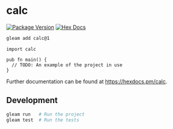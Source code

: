# calc

[![Package Version](https://img.shields.io/hexpm/v/calc)](https://hex.pm/packages/calc)
[![Hex Docs](https://img.shields.io/badge/hex-docs-ffaff3)](https://hexdocs.pm/calc/)

```sh
gleam add calc@1
```
```gleam
import calc

pub fn main() {
  // TODO: An example of the project in use
}
```

Further documentation can be found at <https://hexdocs.pm/calc>.

## Development

```sh
gleam run   # Run the project
gleam test  # Run the tests
```
